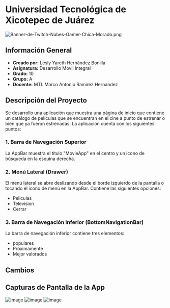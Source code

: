 # Universidad Tecnológica de Xicotepec de Juárez

![Banner-de-Twitch-Nubes-Gamer-Chica-Morado.png](https://i.postimg.cc/15q3LFXF/Banner-de-Twitch-Nubes-Gamer-Chica-Morado.png)

## Información General

- **Creado por:** Lesly Yareth Hernández Bonilla 
- **Asignatura:** Desarrollo Movil Integral
- **Grado:** 10
- **Grupo:** A
- **Docente:** MTI. Marco Antonio Ramirez Hernandez

## Descripción del Proyecto

Se desarrollo una aplicación que muestra una página de inicio que contiene un catálogo de películas que se encuentran en el cine a punto de estrenar o bien que ya fueron estrenadas.  La aplicación cuenta con los siguientes puntos:

### 1. Barra de Navegación Superior

La AppBar muestra el título "MovieApp" en el centro y un icono de búsqueda en la esquina derecha. 

### 2. Menú Lateral (Drawer)

El menú lateral se abre deslizando desde el borde izquierdo de la pantalla o tocando el icono de menú en la AppBar. Contiene las siguientes opciones:

- Peliculas
- Television
- Cerrar

### 3. Barra de Navegación Inferior (BottomNavigationBar)

La barra de navegación inferior contiene tres elementos:

- populares
- Proximamente
- Mejor valorados

 ## Cambios
 

  
## Capturas de Pantalla de la App
![image](https://github.com/Lesly-hub/DMI_Practica09_180247/assets/74167109/8bbb3ace-6feb-4374-9e27-93a4952c65b5)
![image](https://github.com/Lesly-hub/DMI_Practica09_180247/assets/74167109/17b623ea-50d4-4b7d-8c59-e2acb5afd5cb)
![image](https://github.com/Lesly-hub/DMI_Practica09_180247/assets/74167109/6358d3aa-f188-4fd6-a3c6-c2b577873a09)







